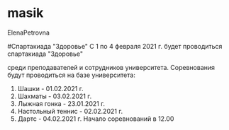 # masik
ElenaPetrovna

#Спартакиада "Здоровье"
C 1 по 4 февраля 2021 г. будет проводиться спартакиада "Здоровье"

среди преподавателей и сотрудников университета.
Соревнования будут проводиться на базе университета:
1. Шашки - 01.02.2021 г.
2. Шахматы - 03.02.2021 г.
3. Лыжная гонка - 23.01.2021 г.
4. Настольный теннис - 02.02.2021 г.
5. Дартс - 04.02.2021 г.
Начало соревнований в 12.00
